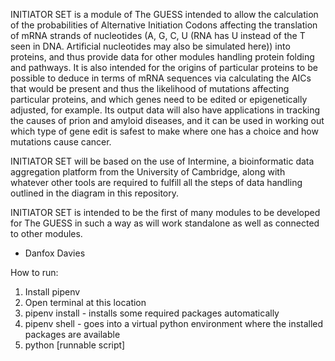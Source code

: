 INITIATOR SET is a module of The GUESS intended to allow the calculation of the 
probabilities of Alternative Initiation Codons affecting the translation of mRNA
strands of nucleotides (A, G, C, U (RNA has U instead of the T seen in DNA. 
Artificial nucleotides may also be simulated here)) into proteins, and thus 
provide data for other modules handling protein folding and pathways. It is also 
intended for the origins of particular proteins to be possible to deduce in 
terms of mRNA sequences via calculating the AICs that would be present and thus 
the likelihood of mutations affecting particular proteins, and which genes need 
to be edited or epigenetically adjusted, for example. Its output data will also
have applications in tracking the causes of prion and amyloid diseases, and it 
can be used in working out which type of gene edit is safest to make where one 
has a choice and how mutations cause cancer.

INITIATOR SET will be based on the use of Intermine, a bioinformatic data 
aggregation platform from the University of Cambridge, along with whatever other
tools are required to fulfill all the steps of data handling outlined in the
diagram in this repository.

INITIATOR SET is intended to be the first of many modules to be developed for
The GUESS in such a way as will work standalone as well as connected to other 
modules.

- Danfox Davies


How to run:
1. Install pipenv
2. Open terminal at this location
3. pipenv install - installs some required packages automatically
4. pipenv shell - goes into a virtual python environment where the installed packages are available
5. python [runnable script]


